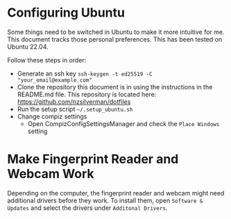 # Configuring Ubuntu

Some things need to be switched in Ubuntu to make it more intuitive for me.
This document tracks those personal preferences. This has been tested on Ubuntu 22.04.

Follow these steps in order:
* Generate an ssh key `ssh-keygen -t ed25519 -C "your_email@example.com"`
* Clone the repository this document is in using the instructions in the README.md file.
  This repository is located here: https://github.com/nzsilverman/dotfiles
* Run the setup script `~/.setup_ubuntu.sh`
* Change compiz settings
  - Open CompizConfigSettingsManager and check the `Place Windows` setting

# Make Fingerprint Reader and Webcam Work
Depending on the computer, the fingerprint reader and webcam might need additional drivers before they work.
To install them, open `Software & Updates` and select the drivers under `Additonal Drivers`.
